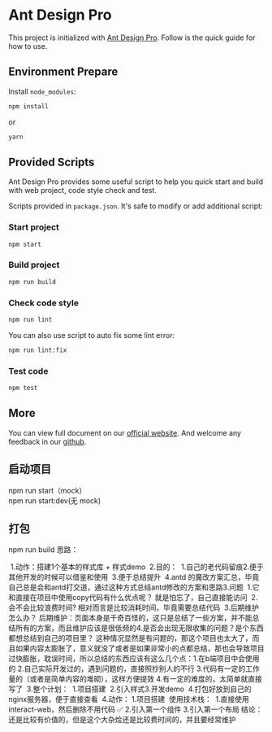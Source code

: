 # Ant Design Pro

This project is initialized with [Ant Design Pro](https://pro.ant.design). Follow is the quick guide for how to use.

## Environment Prepare

Install `node_modules`:

```bash
npm install
```

or

```bash
yarn
```

## Provided Scripts

Ant Design Pro provides some useful script to help you quick start and build with web project, code style check and test.

Scripts provided in `package.json`. It's safe to modify or add additional script:

### Start project

```bash
npm start
```

### Build project

```bash
npm run build
```

### Check code style

```bash
npm run lint
```

You can also use script to auto fix some lint error:

```bash
npm run lint:fix
```

### Test code

```bash
npm test
```

## More

You can view full document on our [official website](https://pro.ant.design). And welcome any feedback in our [github](https://github.com/ant-design/ant-design-pro).

## 启动项目

npm run start（mock）  
npm run start:dev(无 mock)

## 打包

npm run build
思路：

​ 1.动作：搭建1个基本的样式库 + 样式demo
​ 2.目的：
​  1.自己的老代码留痕
​  2.便于其他开发的时候可以借鉴和使用
​  3.便于总结提升
​  4.antd 的魔改方案汇总，毕竟自己总是会和antd打交道，通过这种方式总结antd修改的方案和思路
​ 3.问题
​  1.它和直接在项目中使用copy代码有什么优点呢？
​  就是怕忘了，自己直接能访问
​  2.会不会比较浪费时间?
​  相对而言是比较消耗时间，毕竟需要总结代码
​  3.后期维护怎么办？
​  后期维护：页面本身是千奇百怪的，这只是总结了一些方案，并不能总结所有的方案，而且维护应该是很低频的
​  4.是否会出现无限收集的问题？是个东西都想总结到自己的项目里？
​  这种情况显然是有问题的，那这个项目也太大了，而且如果内容太膨胀了，意义就没了
​  或者是如果非常小的点都总结，那也会导致项目过快膨胀，耽误时间，所以总结的东西应该有这么几个点：
​  1.在b端项目中会使用的
​  2.自己实际开发过的，遇到问题的，直接照抄别人的不行
​  3.代码有一定的工作量的（或者是简单内容的堆砌），这样方便提效
​  4.有一定的难度的，太简单就直接写了
​ 3.整个计划：
​  1.项目搭建
​  2.引入样式
​  3.开发demo
​  4.打包好放到自己的nginx服务器，便于直接查看
​ 4.动作：
​  1.项目搭建
​   使用技术栈：
​   1.直接使用interact-web，然后删除不用代码 ✅
   2.引入第一个组件
   ​3.引入第一个布局
结论：
​ 还是比较有价值的，但是这个大杂烩还是比较费时间的，并且要经常维护
